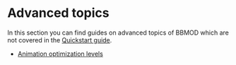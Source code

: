 # Advanced topics
In this section you can find guides on advanced topics of BBMOD which are not
covered in the [Quickstart guide](./QuickstartGuide.html).

* [Animation optimization levels](./AnimationOptimizationLevels.html)
